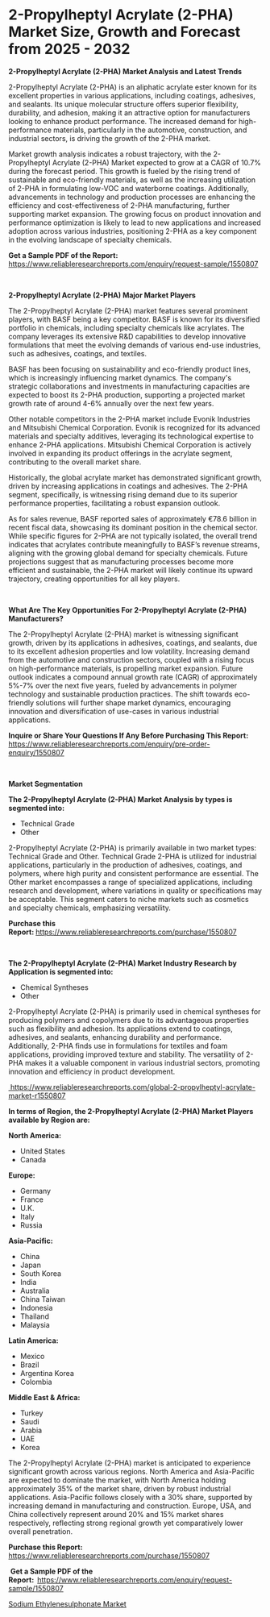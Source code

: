<p><h1>2-Propylheptyl Acrylate (2-PHA) Market Size, Growth and Forecast from 2025 - 2032</h1></p><p><strong>2-Propylheptyl Acrylate (2-PHA) Market Analysis and Latest Trends</strong></p>
<p><p>2-Propylheptyl Acrylate (2-PHA) is an aliphatic acrylate ester known for its excellent properties in various applications, including coatings, adhesives, and sealants. Its unique molecular structure offers superior flexibility, durability, and adhesion, making it an attractive option for manufacturers looking to enhance product performance. The increased demand for high-performance materials, particularly in the automotive, construction, and industrial sectors, is driving the growth of the 2-PHA market.</p><p>Market growth analysis indicates a robust trajectory, with the 2-Propylheptyl Acrylate (2-PHA) Market expected to grow at a CAGR of 10.7% during the forecast period. This growth is fueled by the rising trend of sustainable and eco-friendly materials, as well as the increasing utilization of 2-PHA in formulating low-VOC and waterborne coatings. Additionally, advancements in technology and production processes are enhancing the efficiency and cost-effectiveness of 2-PHA manufacturing, further supporting market expansion. The growing focus on product innovation and performance optimization is likely to lead to new applications and increased adoption across various industries, positioning 2-PHA as a key component in the evolving landscape of specialty chemicals.</p></p>
<p><strong>Get a Sample PDF of the Report:&nbsp;</strong> <a href="https://www.reliableresearchreports.com/enquiry/request-sample/1550807?utm_campaign=3056&utm_medium=2&utm_source=Github&utm_content=ia&utm_term=02042025&utm_id=2-propylheptyl-acrylate-2-pha">https://www.reliableresearchreports.com/enquiry/request-sample/1550807</a></p>
<p>&nbsp;</p>
<p><strong>2-Propylheptyl Acrylate (2-PHA) Major Market Players</strong></p>
<p><p>The 2-Propylheptyl Acrylate (2-PHA) market features several prominent players, with BASF being a key competitor. BASF is known for its diversified portfolio in chemicals, including specialty chemicals like acrylates. The company leverages its extensive R&D capabilities to develop innovative formulations that meet the evolving demands of various end-use industries, such as adhesives, coatings, and textiles.</p><p>BASF has been focusing on sustainability and eco-friendly product lines, which is increasingly influencing market dynamics. The company's strategic collaborations and investments in manufacturing capacities are expected to boost its 2-PHA production, supporting a projected market growth rate of around 4-6% annually over the next few years.</p><p>Other notable competitors in the 2-PHA market include Evonik Industries and Mitsubishi Chemical Corporation. Evonik is recognized for its advanced materials and specialty additives, leveraging its technological expertise to enhance 2-PHA applications. Mitsubishi Chemical Corporation is actively involved in expanding its product offerings in the acrylate segment, contributing to the overall market share.</p><p>Historically, the global acrylate market has demonstrated significant growth, driven by increasing applications in coatings and adhesives. The 2-PHA segment, specifically, is witnessing rising demand due to its superior performance properties, facilitating a robust expansion outlook.</p><p>As for sales revenue, BASF reported sales of approximately €78.6 billion in recent fiscal data, showcasing its dominant position in the chemical sector. While specific figures for 2-PHA are not typically isolated, the overall trend indicates that acrylates contribute meaningfully to BASF’s revenue streams, aligning with the growing global demand for specialty chemicals. Future projections suggest that as manufacturing processes become more efficient and sustainable, the 2-PHA market will likely continue its upward trajectory, creating opportunities for all key players.</p></p>
<p>&nbsp;</p>
<p><strong>What Are The Key Opportunities For 2-Propylheptyl Acrylate (2-PHA) Manufacturers?</strong></p>
<p><p>The 2-Propylheptyl Acrylate (2-PHA) market is witnessing significant growth, driven by its applications in adhesives, coatings, and sealants, due to its excellent adhesion properties and low volatility. Increasing demand from the automotive and construction sectors, coupled with a rising focus on high-performance materials, is propelling market expansion. Future outlook indicates a compound annual growth rate (CAGR) of approximately 5%-7% over the next five years, fueled by advancements in polymer technology and sustainable production practices. The shift towards eco-friendly solutions will further shape market dynamics, encouraging innovation and diversification of use-cases in various industrial applications.</p></p>
<p><strong>Inquire or Share Your Questions If Any Before Purchasing This Report:</strong> <a href="https://www.reliableresearchreports.com/enquiry/pre-order-enquiry/1550807?utm_campaign=3056&utm_medium=2&utm_source=Github&utm_content=ia&utm_term=02042025&utm_id=2-propylheptyl-acrylate-2-pha">https://www.reliableresearchreports.com/enquiry/pre-order-enquiry/1550807</a></p>
<p>&nbsp;</p>
<p><strong>Market Segmentation</strong></p>
<p><strong>The 2-Propylheptyl Acrylate (2-PHA) Market Analysis by types is segmented into:</strong></p>
<p><ul><li>Technical Grade</li><li>Other</li></ul></p>
<p><p>2-Propylheptyl Acrylate (2-PHA) is primarily available in two market types: Technical Grade and Other. Technical Grade 2-PHA is utilized for industrial applications, particularly in the production of adhesives, coatings, and polymers, where high purity and consistent performance are essential. The Other market encompasses a range of specialized applications, including research and development, where variations in quality or specifications may be acceptable. This segment caters to niche markets such as cosmetics and specialty chemicals, emphasizing versatility.</p></p>
<p><strong>Purchase this Report:&nbsp;</strong><a href="https://www.reliableresearchreports.com/purchase/1550807?utm_campaign=3056&utm_medium=2&utm_source=Github&utm_content=ia&utm_term=02042025&utm_id=2-propylheptyl-acrylate-2-pha">https://www.reliableresearchreports.com/purchase/1550807</a></p>
<p>&nbsp;</p>
<p><strong>The 2-Propylheptyl Acrylate (2-PHA) Market Industry Research by Application is segmented into:</strong></p>
<p><ul><li>Chemical Syntheses</li><li>Other</li></ul></p>
<p><p>2-Propylheptyl Acrylate (2-PHA) is primarily used in chemical syntheses for producing polymers and copolymers due to its advantageous properties such as flexibility and adhesion. Its applications extend to coatings, adhesives, and sealants, enhancing durability and performance. Additionally, 2-PHA finds use in formulations for textiles and foam applications, providing improved texture and stability. The versatility of 2-PHA makes it a valuable component in various industrial sectors, promoting innovation and efficiency in product development.</p></p>
<p><a href="https://www.reliableresearchreports.com/global-2-propylheptyl-acrylate-market-r1550807?utm_campaign=3056&utm_medium=2&utm_source=Github&utm_content=ia&utm_term=02042025&utm_id=2-propylheptyl-acrylate-2-pha">&nbsp;https://www.reliableresearchreports.com/global-2-propylheptyl-acrylate-market-r1550807</a></p>
<p><strong>In terms of Region, the 2-Propylheptyl Acrylate (2-PHA) Market Players available by Region are:</strong></p>
<p>
    <p> <strong> North America: </strong>
        <ul>
            <li>United States</li>
            <li>Canada</li>
        </ul>
        </p> 
    <p> <strong> Europe: </strong>
        <ul>
            <li>Germany</li>
            <li>France</li>
            <li>U.K.</li>
            <li>Italy</li>
            <li>Russia</li>
        </ul>
        </p> 
    <p> <strong> Asia-Pacific: </strong>
        <ul>
            <li>China</li>
            <li>Japan</li>
            <li>South Korea</li>
            <li>India</li>
            <li>Australia</li>
            <li>China Taiwan</li>
            <li>Indonesia</li>
            <li>Thailand</li>
            <li>Malaysia</li>
        </ul>
        </p> 
    <p> <strong> Latin America: </strong>
        <ul>
            <li>Mexico</li>
            <li>Brazil</li>
            <li>Argentina Korea</li>
            <li>Colombia</li>
        </ul>
        </p> 
    <p> <strong> Middle East & Africa: </strong>
        <ul>
            <li>Turkey</li>
            <li>Saudi</li>
            <li>Arabia</li>
            <li>UAE</li>
            <li>Korea</li>
        </ul>
    </p>
    </p>
<p><p>The 2-Propylheptyl Acrylate (2-PHA) market is anticipated to experience significant growth across various regions. North America and Asia-Pacific are expected to dominate the market, with North America holding approximately 35% of the market share, driven by robust industrial applications. Asia-Pacific follows closely with a 30% share, supported by increasing demand in manufacturing and construction. Europe, USA, and China collectively represent around 20% and 15% market shares respectively, reflecting strong regional growth yet comparatively lower overall penetration.</p></p>
<p><strong>Purchase this Report: </strong><a href="https://www.reliableresearchreports.com/purchase/1550807?utm_campaign=3056&utm_medium=2&utm_source=Github&utm_content=ia&utm_term=02042025&utm_id=2-propylheptyl-acrylate-2-pha">https://www.reliableresearchreports.com/purchase/1550807</a></p>
<p>&nbsp;<strong>Get a Sample PDF of the Report:&nbsp;&nbsp;</strong><a href="https://www.reliableresearchreports.com/enquiry/request-sample/1550807?utm_campaign=3056&utm_medium=2&utm_source=Github&utm_content=ia&utm_term=02042025&utm_id=2-propylheptyl-acrylate-2-pha">https://www.reliableresearchreports.com/enquiry/request-sample/1550807</a></p>
<p><strong></strong></p>
<p><p><a href="https://github.com/nacarnzina/Market-Research-Report-List-1/blob/main/sodium-ethylenesulphonate-market.md?utm_campaign=3056&utm_medium=2&utm_source=Github&utm_content=ia&utm_term=02042025&utm_id=2-propylheptyl-acrylate-2-pha">Sodium Ethylenesulphonate Market</a></p></p>